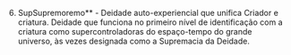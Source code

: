 ﻿6. SupSupremoremo** - Deidade auto-experiencial que unifica Criador e criatura. Deidade que funciona no primeiro nível de identificação com a criatura como supercontroladoras do espaço-tempo do grande universo, às vezes designada como a Supremacia da Deidade.